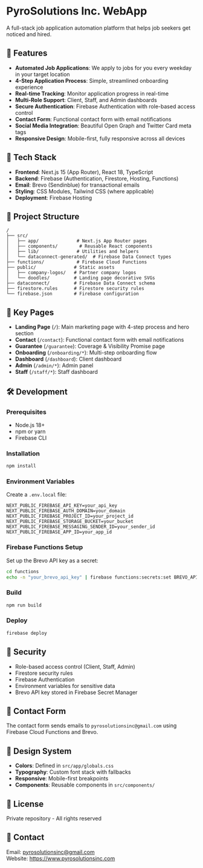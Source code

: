 # PyroSolutions Inc. WebApp

A full-stack job application automation platform that helps job seekers get noticed and hired.

## 🌟 Features

- **Automated Job Applications**: We apply to jobs for you every weekday in your target location
- **4-Step Application Process**: Simple, streamlined onboarding experience
- **Real-time Tracking**: Monitor application progress in real-time
- **Multi-Role Support**: Client, Staff, and Admin dashboards
- **Secure Authentication**: Firebase Authentication with role-based access control
- **Contact Form**: Functional contact form with email notifications
- **Social Media Integration**: Beautiful Open Graph and Twitter Card meta tags
- **Responsive Design**: Mobile-first, fully responsive across all devices

## 🚀 Tech Stack

- **Frontend**: Next.js 15 (App Router), React 18, TypeScript
- **Backend**: Firebase (Authentication, Firestore, Hosting, Functions)
- **Email**: Brevo (Sendinblue) for transactional emails
- **Styling**: CSS Modules, Tailwind CSS (where applicable)
- **Deployment**: Firebase Hosting

## 📁 Project Structure

```
/
├── src/
│   ├── app/              # Next.js App Router pages
│   ├── components/        # Reusable React components
│   ├── lib/              # Utilities and helpers
│   └── dataconnect-generated/  # Firebase Data Connect types
├── functions/            # Firebase Cloud Functions
├── public/              # Static assets
│   ├── company-logos/   # Partner company logos
│   └── doodles/         # Landing page decorative SVGs
├── dataconnect/         # Firebase Data Connect schema
├── firestore.rules      # Firestore security rules
└── firebase.json        # Firebase configuration
```

## 🔑 Key Pages

- **Landing Page** (`/`): Main marketing page with 4-step process and hero section
- **Contact** (`/contact`): Functional contact form with email notifications
- **Guarantee** (`/guarantee`): Coverage & Visibility Promise page
- **Onboarding** (`/onboarding/*`): Multi-step onboarding flow
- **Dashboard** (`/dashboard`): Client dashboard
- **Admin** (`/admin/*`): Admin panel
- **Staff** (`/staff/*`): Staff dashboard

## 🛠️ Development

### Prerequisites

- Node.js 18+ 
- npm or yarn
- Firebase CLI

### Installation

```bash
npm install
```

### Environment Variables

Create a `.env.local` file:

```env
NEXT_PUBLIC_FIREBASE_API_KEY=your_api_key
NEXT_PUBLIC_FIREBASE_AUTH_DOMAIN=your_domain
NEXT_PUBLIC_FIREBASE_PROJECT_ID=your_project_id
NEXT_PUBLIC_FIREBASE_STORAGE_BUCKET=your_bucket
NEXT_PUBLIC_FIREBASE_MESSAGING_SENDER_ID=your_sender_id
NEXT_PUBLIC_FIREBASE_APP_ID=your_app_id
```

### Firebase Functions Setup

Set up the Brevo API key as a secret:

```bash
cd functions
echo -n "your_brevo_api_key" | firebase functions:secrets:set BREVO_API_KEY
```

### Build

```bash
npm run build
```

### Deploy

```bash
firebase deploy
```

## 🔐 Security

- Role-based access control (Client, Staff, Admin)
- Firestore security rules
- Firebase Authentication
- Environment variables for sensitive data
- Brevo API key stored in Firebase Secret Manager

## 📧 Contact Form

The contact form sends emails to `pyrosolutionsinc@gmail.com` using Firebase Cloud Functions and Brevo.

## 🎨 Design System

- **Colors**: Defined in `src/app/globals.css`
- **Typography**: Custom font stack with fallbacks
- **Responsive**: Mobile-first breakpoints
- **Components**: Reusable components in `src/components/`

## 📝 License

Private repository - All rights reserved

## 👥 Contact

Email: pyrosolutionsinc@gmail.com  
Website: https://www.pyrosolutionsinc.com

